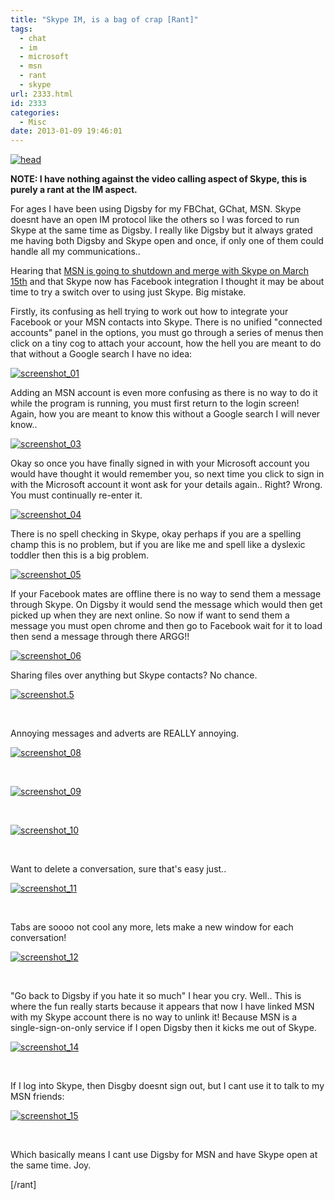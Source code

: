 ```yaml
---
title: "Skype IM, is a bag of crap [Rant]"
tags:
  - chat
  - im
  - microsoft
  - msn
  - rant
  - skype
url: 2333.html
id: 2333
categories:
  - Misc
date: 2013-01-09 19:46:01
---
```


[![head](https://mikecann.co.uk/wp-content/uploads/2013/01/head.png)](https://mikecann.co.uk/misc/skype-im-is-a-bag-of-crap-rant/attachment/head-4/)

**NOTE: I have nothing against the video calling aspect of Skype, this is purely a rant at the IM aspect.**

<!-- more -->

For ages I have been using Digsby for my FBChat, GChat, MSN. Skype doesnt have an open IM protocol like the others so I was forced to run Skype at the same time as Digsby. I really like Digsby but it always grated me having both Digsby and Skype open and once, if only one of them could handle all my communications..

Hearing that [MSN is going to shutdown and merge with Skype on March 15th](https://www.winbeta.org/news/microsoft-confirms-windows-live-messenger-service-retirement-march-15th) and that Skype now has Facebook integration I thought it may be about time to try a switch over to using just Skype. Big mistake.

Firstly, its confusing as hell trying to work out how to integrate your Facebook or your MSN contacts into Skype. There is no unified "connected accounts" panel in the options, you must go through a series of menus then click on a tiny cog to attach your account, how the hell you are meant to do that without a Google search I have no idea:

[![screenshot_01](https://mikecann.co.uk/wp-content/uploads/2013/01/screenshot_01.png)](https://mikecann.co.uk/misc/skype-im-is-a-bag-of-crap-rant/attachment/screenshot_01-8/)

Adding an MSN account is even more confusing as there is no way to do it while the program is running, you must first return to the login screen! Again, how you are meant to know this without a Google search I will never know..

[![screenshot_03](https://mikecann.co.uk/wp-content/uploads/2013/01/screenshot_03.png)](https://mikecann.co.uk/misc/skype-im-is-a-bag-of-crap-rant/attachment/screenshot_03-8/)

Okay so once you have finally signed in with your Microsoft account you would have thought it would remember you, so next time you click to sign in with the Microsoft account it wont ask for your details again.. Right? Wrong. You must continually re-enter it.

[![screenshot_04](https://mikecann.co.uk/wp-content/uploads/2013/01/screenshot_04.png)](https://mikecann.co.uk/misc/skype-im-is-a-bag-of-crap-rant/attachment/screenshot_04-6/)

There is no spell checking in Skype, okay perhaps if you are a spelling champ this is no problem, but if you are like me and spell like a dyslexic toddler then this is a big problem.

[![screenshot_05](https://mikecann.co.uk/wp-content/uploads/2013/01/screenshot_05.png)](https://mikecann.co.uk/misc/skype-im-is-a-bag-of-crap-rant/attachment/screenshot_05-6/)

If your Facebook mates are offline there is no way to send them a message through Skype. On Digsby it would send the message which would then get picked up when they are next online. So now if want to send them a message you must open chrome and then go to Facebook wait for it to load then send a message through there ARGG!!

[![screenshot_06](https://mikecann.co.uk/wp-content/uploads/2013/01/screenshot_06.png)](https://mikecann.co.uk/misc/skype-im-is-a-bag-of-crap-rant/attachment/screenshot_06-5/)

Sharing files over anything but Skype contacts? No chance.

[![screenshot.5](https://mikecann.co.uk/wp-content/uploads/2013/01/screenshot.5.png)](https://mikecann.co.uk/misc/skype-im-is-a-bag-of-crap-rant/attachment/screenshot-5/)

&nbsp;

Annoying messages and adverts are REALLY annoying.

[![screenshot_08](https://mikecann.co.uk/wp-content/uploads/2013/01/screenshot_08.png)](https://mikecann.co.uk/misc/skype-im-is-a-bag-of-crap-rant/attachment/screenshot_08/)

&nbsp;

[![screenshot_09](https://mikecann.co.uk/wp-content/uploads/2013/01/screenshot_09.png)](https://mikecann.co.uk/misc/skype-im-is-a-bag-of-crap-rant/attachment/screenshot_09/)

&nbsp;

[![screenshot_10](https://mikecann.co.uk/wp-content/uploads/2013/01/screenshot_10.png)](https://mikecann.co.uk/misc/skype-im-is-a-bag-of-crap-rant/attachment/screenshot_10-3/)

&nbsp;

Want to delete a conversation, sure that's easy just..

[![screenshot_11](https://mikecann.co.uk/wp-content/uploads/2013/01/screenshot_11.png)](https://mikecann.co.uk/misc/skype-im-is-a-bag-of-crap-rant/attachment/screenshot_11-3/)

&nbsp;

Tabs are soooo not cool any more, lets make a new window for each conversation!

[![screenshot_12](https://mikecann.co.uk/wp-content/uploads/2013/01/screenshot_12.png)](https://mikecann.co.uk/misc/skype-im-is-a-bag-of-crap-rant/attachment/screenshot_12/)

&nbsp;

"Go back to Digsby if you hate it so much" I hear you cry. Well.. This is where the fun really starts because it appears that now I have linked MSN with my Skype account there is no way to unlink it! Because MSN is a single-sign-on-only service if I open Digsby then it kicks me out of Skype.

[![screenshot_14](https://mikecann.co.uk/wp-content/uploads/2013/01/screenshot_14.png)](https://mikecann.co.uk/misc/skype-im-is-a-bag-of-crap-rant/attachment/screenshot_14/)

&nbsp;

If I log into Skype, then Disgby doesnt sign out, but I cant use it to talk to my MSN friends:

[![screenshot_15](https://mikecann.co.uk/wp-content/uploads/2013/01/screenshot_15.png)](https://mikecann.co.uk/misc/skype-im-is-a-bag-of-crap-rant/attachment/screenshot_15/)

&nbsp;

Which basically means I cant use Digsby for MSN and have Skype open at the same time. Joy.

[/rant]
